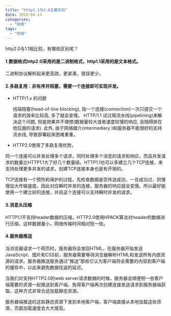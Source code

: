 ```yaml
---
title: "http1.1与2.0主要区别"
date: 2018-04-13
categories:
  - "网络"
tags:
  - "网络"
---
```

<!--more-->


http2.0与1.1相比较，有哪些区别呢？
<!--more-->
#### 1.数据格式http2.0采用的是二进制格式，http1.1采用的是文本格式。
二进制协议解析起来更高效，更紧凑，错误更少。
#### 2.多路复用：非有序并阻塞，需要一个连接即可实现并发。
* HTTP/1.x 的问题
 
    线端阻塞(head-of-line blocking), 指一个连接(connection)一次只提交一个请求的效率比较高, 多了就会变慢。 HTTP/1.1 试过用流水线(pipelining)来解决这个问题, 但是效果并不理想(数据量较大或者速度较慢的响应, 会阻碍排在他后面的请求). 
     此外, 由于网络媒介(intermediary )和服务器不能很好的支持流水线, 导致部署起来困难重重。
     
*   HTTP2.0使用了多路复用优势，
  
   同一个连接可以并发处理多个请求，同时处理多个消息的请求和响应，而且并发请求的数量比HTTP1.1大了好几个数量级。HTTP1.1也可以多建立几个TCP连接，来支持处理更多并发的请求，创建TCP连接本身也是有开销的。

 TCP连接有一个预热和保护的过程，先检查数据是否传送成功，一旦成功过，则慢慢加大传输速度。因此对应瞬时并发的连接，服务器的响应就会变慢。所以最好能使用一个建立好的连接，并且这个连接可以支持瞬时并发的请求。


#### 3.消息头压缩
HTTP1.1不支持header数据的压缩，HTTP2.0使用HPACK算法对header的数据进行压缩，这样数据量小，网络传输时间相对短一些。

#### 4.服务器推送
  当浏览器请求一个网页时，服务器将会发回HTML，在服务器开始发送JavaScript、图片和CSS前，服务器需要等待浏览器解析HTML和发送所有内嵌资源的请求。服务器推送服务通过“推送”那些它认为客户端将会需要的内容到客户端的缓存中，以此来避免数据往返的延迟。

  当我们对支持HTTP2.0的web server请求数据的时候，服务器会顺便把一些客户端需要的资源一起推送到客户端，免得客户端再次创建连接发送请求到服务器端获取。这种方式非常合适加载静态资源。

服务器端推送的这些静态资源下发到本地客户端，客户端直接从本地加载这些资源，页面加载速度会大大提高。


